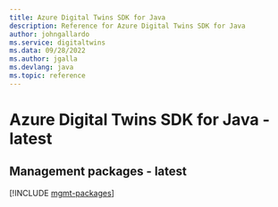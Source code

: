 ```yaml
---
title: Azure Digital Twins SDK for Java
description: Reference for Azure Digital Twins SDK for Java
author: johngallardo
ms.service: digitaltwins
ms.data: 09/28/2022
ms.author: jgalla
ms.devlang: java
ms.topic: reference
---
```

# Azure Digital Twins SDK for Java - latest

## Management packages - latest
[!INCLUDE [mgmt-packages](digital-twins-mgmt-index.md)]